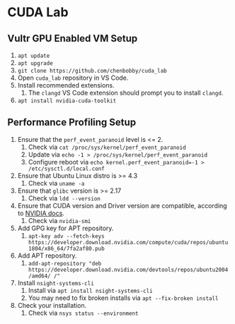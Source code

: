 # CUDA Lab

## Vultr GPU Enabled VM Setup

1. `apt update`
1. `apt upgrade`
1. `git clone https://github.com/chenbobby/cuda_lab`
1. Open `cuda_lab` repository in VS Code.
1. Install recommended extensions.
    1. The `clangd` VS Code extension should prompt you to install `clangd`.
1. `apt install nvidia-cuda-toolkit`

## Performance Profiling Setup
1. Ensure that the `perf_event_paranoid` level is <= 2.
    1. Check via `cat /proc/sys/kernel/perf_event_paranoid`
    1. Update via `echo -1 > /proc/sys/kernel/perf_event_paranoid`
    1. Configure reboot via `echo kernel.perf_event_paranoid=-1 > /etc/sysctl.d/local.conf`
1. Ensure that Ubuntu Linux distro is >= 4.3
    1. Check via `uname -a`
1. Ensure that `glibc` version is >= 2.17
    1. Check via `ldd --version`
1. Ensure that CUDA version and Driver version are compatible, according to [NVIDIA docs](https://docs.nvidia.com/nsight-systems/InstallationGuide/index.html#cuda-version).
    1. Check via `nvidia-smi`
1. Add GPG key for APT repository.
    1. `apt-key adv --fetch-keys https://developer.download.nvidia.com/compute/cuda/repos/ubuntu1804/x86_64/7fa2af80.pub`
1. Add APT repository.
    1. `add-apt-repository "deb https://developer.download.nvidia.com/devtools/repos/ubuntu2004/amd64/ /"`
1. Install `nsight-systems-cli`
    1. Install via `apt install nsight-systems-cli`
    1. You may need to fix broken installs via `apt --fix-broken install`
1. Check your installation.
    1. Check via `nsys status --environment`